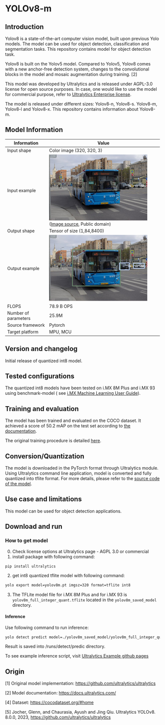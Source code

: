 # YOLOv8-m

## Introduction

Yolov8 is a state-of-the-art computer vision model, built upon previous Yolo models. The model can be used for object
detection, classification and segmentation tasks. This repository contains model for object detection task.

Yolov8 is built on the Yolov5 model. Compared to Yolov5, Yolov8 comes with a new anchor-free detection system, changes
to the convolutional blocks in the model and mosaic augmentation during training. [2]

This model was developed by Ultralytics and is released under AGPL-3.0 license for open source purposes. In case, one
would like to use the model for commercial purpose, refer
to [Ultralytics Enterprise license](https://www.ultralytics.com/license).

The model is released under different sizes: Yolov8-n, Yolov8-s. Yolov8-m, Yolov8-l and Yolov8-x. This repository contains information about Yolov8-m.


## Model Information

 Information          | Value                                                                                                                                            
----------------------|--------------------------------------------------------------------------------------------------------------------------------------------------
 Input shape          | Color image (320, 320, 3)                                                                                                                        
 Input example        | <img src="example_input.jpg" width=320px> ([Image source](https://commons.wikimedia.org/wiki/File:Moscow_bus_151872_2022-05.jpg), Public domain) 
 Output shape         | Tensor of size (1,84,8400)                                            
 Output example       | <img src="example_output.jpg" width=320px>                                                                                                       
 FLOPS                | 78.9 B OPS                                                                                                                                         
 Number of parameters | 25.9M                                                                                                                                             
 Source framework     | Pytorch                                                                                                                                          
 Target platform      | MPU, MCU                                                                                                                                         

## Version and changelog

Initial release of quantized int8 model.

## Tested configurations

The quantized int8 models have been tested on i.MX 8M Plus and i.MX 93 using benchmark-model (
see [i.MX Machine Learning User Guide](https://www.nxp.com/docs/en/user-guide/IMX-MACHINE-LEARNING-UG.pdf)).

## Training and evaluation

The model has been trained and evaluated on the COCO dataset. It achieved a score of 50.2 mAP on the test set according
to [the documentation](https://docs.ultralytics.com/datasets/detect/coco/).

The original training procedure is
detailed [here](https://github.com/ultralytics/ultralytics/blob/main/ultralytics/engine/trainer.py).

## Conversion/Quantization

The model is downloaded in the PyTorch format through Ultralytics module. Using Ultralytics command line application,
model is converted and fully quantized into tflite format. For more details, please refer to
the [source code of the model](https://github.com/ultralytics/ultralytics/tree/main).

## Use case and limitations

This model can be used for object detection applications.

## Download and run

### How to get model

0. Check license options at Ultralytics page - AGPL 3.0 or commercial
1. install package with following command:

```bash
pip install ultralytics
```

2. get int8 quantized tflite model with following command:

```bash
yolo export model=yolov8m.pt imgsz=320 format=tflite int8
```

3. The TFLite model file for i.MX 8M Plus and for i.MX 93 is `yolov8m_full_integer_quant.tflite` located in
   the `yolov8m_saved_model` directory.

#### Inference

Use following command to run inference:

````bash
yolo detect predict model=./yolov8m_saved_model/yolov8m_full_integer_quant.tflite source='https://ultralytics.com/images/bus.jpg'
````

Result is saved into /runs/detect/predic directory.

To see example inference script, visit [Ultralytics Example github pages](https://github.com/ultralytics/ultralytics/blob/main/examples/YOLOv8-OpenCV-int8-tflite-Python/main.py)

## Origin

[1] Original model implementation: https://github.com/ultralytics/ultralytics

[2] Model documentation: https://docs.ultralytics.com/

[4] Dataset: https://cocodataset.org/#home

[5] Jocher, Glenn, and Chaurasia, Ayush and Jing Qiu. Ultralytics YOLOv8. 8.0.0,
2023, https://github.com/ultralytics/ultralytics

